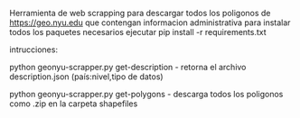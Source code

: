 Herramienta de web scrapping para descargar todos los poligonos de https://geo.nyu.edu que contengan informacion administrativa
para instalar todos los paquetes necesarios ejecutar pip install -r requirements.txt

intrucciones:

python geonyu-scrapper.py get-description - retorna el archivo description.json (país:nivel,tipo de datos)

python geonyu-scrapper.py get-polygons - descarga todos los poligonos como .zip en la carpeta shapefiles 
